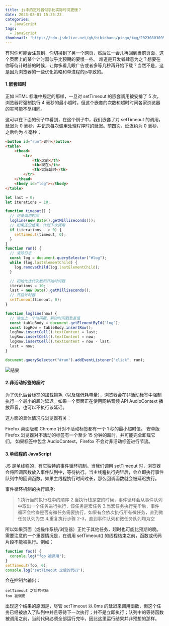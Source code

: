 ```yaml
---
title: js中的定时器似乎比实际时间更慢？
date: 2023-08-01 15:35:23
categories:
  - JavaScript
tags:
  - JavaScript
thumbnail: 'https://cdn.jsdelivr.net/gh/hibichann/picgo/img/202308030952843.png'
---
```


有时你可能会注意到，你切换到了另一个网页，然后过一会儿再回到当前页面，这个页面上的某个计时器似乎比预期的要慢一些。
难道是开发者肆意为之？想要在你等待计时器的时候，让你多看几眼广告或者多等几秒再开始下载？当然不是，这是因为浏览器的一些优化策略和单进程的js导致的。

#### 1.嵌套超时

正如 HTML 标准中规定的那样，一旦对 setTimeout 的嵌套调用被安排了 5
次，浏览器将强制执行 4
毫秒的最小超时。但这个嵌套的次数和超时时间各家浏览器的实可能不尽相同。

这可以在下面的例子中看到，在这个例子中，我们嵌套了对 setTimeout 的调用，延迟为 0
毫秒，并记录每次调用处理程序时的延迟。前四次，延迟约为 0 毫秒，之后约为 4 毫秒：

```html
<button id="run">运行</button>
<table>
	<thead>
		<tr>
			<th>之前</th>
			<th>现在</th>
			<th>实际延时</th>
		</tr>
	</thead>
	<tbody id="log"></tbody>
</table>
```

```js
let last = 0;
let iterations = 10;

function timeout() {
  // 记录调用时间
  logline(new Date().getMilliseconds());
  // 如果还没结束，计划下次调用
  if (iterations-- > 0) {
    setTimeout(timeout, 0);
  }
}
function run() {
  // 清除日志
  const log = document.querySelector("#log");
  while (log.lastElementChild) {
    log.removeChild(log.lastElementChild);
  }

  // 初始化迭代次数和开始时间戳
  iterations = 10;
  last = new Date().getMilliseconds();
  // 开启计时器
  setTimeout(timeout, 0);
}

function logline(now) {
  // 输出上一个时间戳、新的时间戳及差值
  const tableBody = document.getElementById("log");
  const logRow = tableBody.insertRow();
  logRow.insertCell().textContent = last;
  logRow.insertCell().textContent = now;
  logRow.insertCell().textContent = now - last;
  last = now;
}

document.querySelector("#run").addEventListener("click", run);
```

![结果](https://cdn.jsdelivr.net/gh/hibichann/picgo@main/202308030952843.png)

#### 2.非活动标签的超时

为了优化后台标签的加载损耗（以及降低耗电量），浏览器会在非活动标签中强制执行一个最小的超时延迟。如果一个页面正在使用网络音频
API AudioContext 播放声音，也可以不执行该延迟。

这方面的具体情况与浏览器有关：

Firefox 桌面版和 Chrome 针对不活动标签都有一个 1 秒的最小超时值。 安卓版 Firefox
浏览器对不活动的标签有一个至少 15 分钟的超时，并可能完全卸载它们。
如果标签中包含 AudioContext，Firefox 不会对非活动标签进行节流。

#### 3.单线程的 JavaScript

JS 是单线程的，有它独特的事件循环机制。当我们调用 setTimeout
时，浏览器会将回调函数放入事件队列中，等待执行。当主线程执行完毕后，会立即执行事件队列中的回调函数。如果主线程执行时间过长，那么回调函数就会被延迟执行。

事件循环机制的执行顺序:

> 1.执行当前执行栈中的顺序
> 2.当执行栈是空的时候，事件循环会从事件队列中取出一个任务进行执行，该任务是宏任务
> 3.当宏任务执行完毕后，事件循环会检查是否有微任务需要执行，如果有会依次执行所有微任务，直到微任务队列为空
> 4.重复执行步骤 2-3，直到事件队列和微任务队列均为空

所以如果页面（或操作系统/浏览器）正忙于其他任务，超时也可能比预期的晚。需要注意的一个重要情况是，在调用
setTimeout() 的线程结束之前，函数或代码片段不能被执行。例如：

```js
function foo() {
  console.log("foo 被调用");
}
setTimeout(foo, 0);
console.log("setTimeout 之后的代码");
```

会在控制台输出：

```
setTimeout 之后的代码
foo 被调用
```

出现这个结果的原因是，尽管 setTimeout 以 0ms
的延迟来调用函数，但这个任务已经被放入了队列中并且等待下一次执行；并不是立即执行；队列中的等待函数被调用之前，当前代码必须全部运行完毕，因此这里运行结果并非预想的那样。
